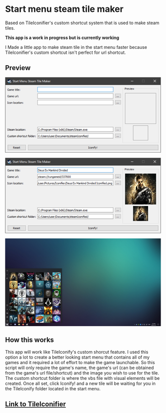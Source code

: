 # Start menu steam tile maker
Based on TileIconifier's custom shortcut system that is used to make steam tiles.

**This app is a work in progress but is currently working**

I Made a little app to make steam tile in the start menu faster because TileIconifier's custom shortcut isn't perfect for url shortcut.

## Preview

![App preview empty](./docs/AppPreview1.png)

![App perview full](./docs/AppPreview2.png)

![start menu exemple](./docs/startmenuExemple.png)

## How this works
This app will work like TileIconify's custom shorcut feature. I used this option a lot to create a better looking start menu that contains all of my games and it required a lot of effort to make the game launchable. So this script will only require the game's name, the game's url (can be obtained from the game's url file/shortcut) and the image you wish to use for the tile. The custom shortcut folder is where the vbs file with visual elements will be created. Once all set, click Iconify! and a new tile will be waiting for you in the TileIconify folder located in the start menu.

## [Link to TileIconifier](https://github.com/Jonno12345/TileIconifier/releases)